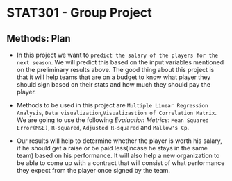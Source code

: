 # STAT301 - Group Project
## Methods: Plan
- In this project we want to `predict the salary of the players for the next season`. We will predict this based on the input variables mentioned on the preliminary results above. The good thing about this project is that it will help teams that are on a budget to know what player they should sign based on their stats and how much they should pay the player. 

- Methods to be used in this project are `Multiple Linear Regression Analysis`, `Data visualization`,`Visualizastion of Correlation Matrix`. We are going to use the following $Evaluation$ $Metrics$: `Mean Squared Error(MSE)`, `R-squared`, `Adjusted R-squared` and `Mallow's Cp`.

- Our results will help to determine whether the player is worth his salary, if he should get a raise or be paid less(incase he stays in the same team) based on his performance. It will also help a new organization to be able to come up with a contract that will consist of what performance they expect from the player once signed by the team.

